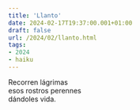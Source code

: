 ```yaml
---
title: 'Llanto'
date: 2024-02-17T19:37:00.001+01:00
draft: false
url: /2024/02/llanto.html
tags: 
- 2024
- haiku
---
```


Recorren lágrimas  
esos rostros perennes  
dándoles vida.  